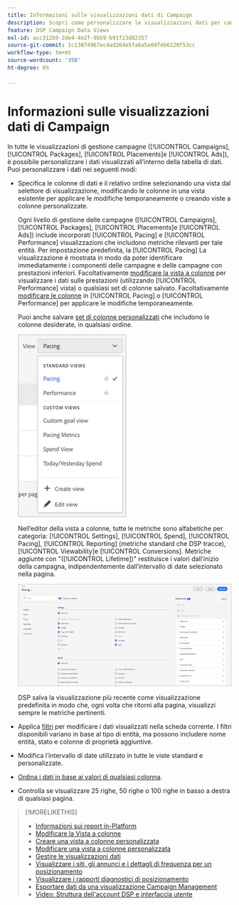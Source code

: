 ```yaml
---
title: Informazioni sulle visualizzazioni dati di Campaign
description: Scopri come personalizzare le visualizzazioni dati per campagne, pacchetti, posizionamenti e annunci.
feature: DSP Campaign Data Views
exl-id: acc312b9-2de4-4e2f-9b59-b91f23d82357
source-git-commit: 1c13874967ec4ad264e5fa6a5e0dfeb6120f53cc
workflow-type: tm+mt
source-wordcount: '358'
ht-degree: 0%

---
```


# Informazioni sulle visualizzazioni dati di Campaign

In tutte le visualizzazioni di gestione campagne ([!UICONTROL Campaigns], [!UICONTROL Packages], [!UICONTROL Placements]e [!UICONTROL Ads]), è possibile personalizzare i dati visualizzati all’interno della tabella di dati. Puoi personalizzare i dati nei seguenti modi:

* Specifica le colonne di dati e il relativo ordine selezionando una vista dal selettore di visualizzazione, modificando le colonne in una vista esistente per applicare le modifiche temporaneamente o creando viste a colonne personalizzate.

   Ogni livello di gestione delle campagne ([!UICONTROL Campaigns], [!UICONTROL Packages], [!UICONTROL Placements]e [!UICONTROL Ads]) include incorporati [!UICONTROL Pacing] e [!UICONTROL Performance] visualizzazioni che includono metriche rilevanti per tale entità. Per impostazione predefinita, la [!UICONTROL Pacing] La visualizzazione è mostrata in modo da poter identificare immediatamente i componenti delle campagne e delle campagne con prestazioni inferiori. Facoltativamente [modificare la vista a colonne](column-view-change.md) per visualizzare i dati sulle prestazioni (utilizzando [!UICONTROL Performance] vista) o qualsiasi set di colonne salvato. Facoltativamente [modificare le colonne](column-view-edit.md) in [!UICONTROL Pacing] o [!UICONTROL Performance] per applicare le modifiche temporaneamente.

   Puoi anche salvare [set di colonne personalizzati](column-view-create.md) che includono le colonne desiderate, in qualsiasi ordine.

   ![selettore della vista a colonne](/help/dsp/assets/column-view-selector.png)

   Nell’editor della vista a colonne, tutte le metriche sono alfabetiche per categoria: [!UICONTROL Settings], [!UICONTROL Spend], [!UICONTROL Pacing], [!UICONTROL Reporting] (metriche standard che DSP tracce), [!UICONTROL Viewability]e [!UICONTROL Conversions]. Metriche aggiunte con &quot;([!UICONTROL Lifetime])&quot; restituisce i valori dall’inizio della campagna, indipendentemente dall’intervallo di date selezionato nella pagina.

   ![editor a colonne](/help/dsp/assets/column-view-editor.png)

   DSP salva la visualizzazione più recente come visualizzazione predefinita in modo che, ogni volta che ritorni alla pagina, visualizzi sempre le metriche pertinenti.

* Applica [filtri](campaign-data-filter.md) per modificare i dati visualizzati nella scheda corrente. I filtri disponibili variano in base al tipo di entità, ma possono includere nome entità, stato e colonne di proprietà aggiuntive.

* Modifica l’intervallo di date utilizzato in tutte le viste standard e personalizzate.

* [Ordina i dati in base ai valori di qualsiasi colonna](campaign-data-sort.md).

* Controlla se visualizzare 25 righe, 50 righe o 100 righe in basso a destra di qualsiasi pagina.

>[!MORELIKETHIS]
>
>* [Informazioni sui report in-Platform](campaign-reports-about.md)
>* [Modificare la Vista a colonne](column-view-change.md)
>* [Creare una vista a colonne personalizzata](column-view-create.md)
>* [Modificare una vista a colonne personalizzata](column-view-edit.md)
>* [Gestire le visualizzazioni dati](campaign-data-visualization-manage.md)
>* [Visualizzare i siti, gli annunci e i dettagli di frequenza per un posizionamento](placement-details-view.md)
>* [Visualizzare i rapporti diagnostici di posizionamento](placement-diagnostics.md)
>* [Esportare dati da una visualizzazione Campaign Management](campaign-export-data.md)
>* [Video: Struttura dell&#39;account DSP e interfaccia utente](https://experienceleague.adobe.com/docs/advertising-cloud-learn/tutorials/dsp/ui.html)

